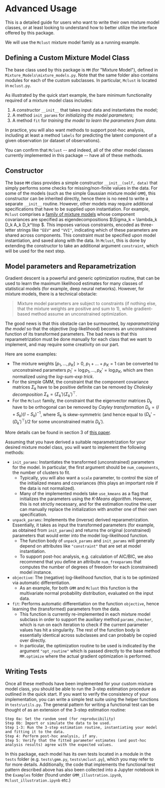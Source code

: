 # Advanced Usage

This is a detailed guide for users who want to write their own mixture model classes,
or at least looking to understand how to better utilize the interface offered by this package.

We will use the `Mclust` mixture model family as a running example.

## Defining a Custom Mixture Model Class

The base class used by this package is `MM` (for "Mixture Model"), defined in `Mixture_Models\mixture_models.py`.
Note that the same folder also contains modules for each of the custom subclasses.
In particular, `Mclust` is located in `mclust.py`.

As illustrated by the quick start example, the bare minimum functionality required of a mixture model class includes:

1. A *constructor* `__init__` that takes input data and instantiates the model;
2. A method `init_params` for *initializing the model parameters*;
3. A method `fit` for *training the model to learn the parameters from data*.

In practice, you will also want methods to support post-hoc analysis,
including at least a method `labels` for predicting the latent component of a given observation (or dataset of observations).

You can confirm that `Mclust` -- and indeed, all of the other model classes currently implemented in this package -- have all of these methods.

## Constructor

The base `MM` class provides a simple constructor `__init__(self, data)`
that simply performs some checks for missing/non-finite values in the data.
For some of the models (such as the simple Gaussian mixture model `GMM`),
this constructor can be inherited directly,
hence there is no need to write a separate `__init__` routine.
However, other models may require additional specifications
that have to be supplied upon instantiation.
For example, `Mclust` comprises a [family of mixture models](https://sites.stat.washington.edu/raftery/Research/PDF/fraley2003.pdf) whose component covariances are specified as eigendecompositions $\Sigma_k = \lambda_k D_k A_k D_k^\top $.
This imposes various constraints, encoded as three-letter strings like `"EEV"` and `"VVI"`, indicating which of these parameters are shared across components. This constraint must be specified upon model instantiation, and saved along with the data. In `Mclust`, this is done by extending the constructor to take an additional argument `constraint`, which will be used for the next step.

## Model parameters and Reparametrization

Gradient descent is a powerful and generic optimization routine, that can be used to learn the maximum likelihood estimates for many classes of statistical models (for example, deep neural networks). However, for mixture models, there is a technical obstacle:

> Mixture model parameters are subject to constraints (if nothing else, that the mixture weights are positive and sum to $1$), while gradient-based method assume an unconstrained optimization.

The good news is that this obstacle can be surmounted, by *reparametrizing the model* so that the objective (log-likelihood) becomes an unconstrained function of its transformed parameters. The bad news is that this reparametrization must be done manually for each class that we want to implement, and may require some creativity on our part.

Here are some examples:

- The mixture weights $[p_1, \dots, p_K] > 0$, $p_1 + \dots + p_K=1$ can be converted to unconstrained parameters $p_1' = \log p_1, \dots, p_K' = \log p_K$, which are then normalized using the *log-sum-exp trick*.
- For the simple GMM, the constraint that the component covariance matrices $\Sigma_k$ have to be positive definite can be removed by *Cholesky decomposition* $\Sigma_k=(\Sigma_k')(\Sigma_k')^\top$.
- For the `Mclust` family, the constraint that the eigenvector matrices $D_k$ have to be orthogonal can be removed by *Cayley transformation* $D_k=(I+S_k)(I-S_k)^{-1}$, where $S_k$ is skew-symmetric (and hence equal to $(D_k'-(D_k')^\top)/2$ for some unconstrained matrix $D_k'$).

More details can be found in section 3 of [this paper](https://arxiv.org/pdf/2007.12786.pdf).

Assuming that you have derived a suitable reparametrization for your desired mixture model class,
you will want to implement the following methods:

- `init_params`: Instantiates the transformed (unconstrained) parameters for the model.
In particular, the first argument should be `num_components`, the number of clusters to fit.
    - Typically, you will also want a `scale` parameter, to control the size of the initialized means and covariances (this plays an important role if the data is not normalized).
    - Many of the implemented models take `use_kmeans` as a flag
    that initializes the parameters using the *K-Means algorithm*.
    However, this is not strictly necessary, and for the estimation routine the user can manually replace the initialization with another one of their own specification.
- `unpack_params`: Implements the (inverse) derived reparametrization.
Essentially, it takes as input the transformed parameters (for example, as obtained from `init_params`)
and returns the original (constrained) parameters that would enter into the model log-likelihood function.
    - The function body of `unpack_params` and `init_params` will generally depend on attributes like `"constraint"` that are set at model instantiation.
    - To support post-hoc analysis, e.g. calculation of AIC/BIC,
    we also recommend that you define an attribute `num_freeparams`
    that computes the number of degrees of freedom for each (constrained) model instance.
- `objective`: The (negative) log-likelihood function, that is to be optimized via automatic differentiation.
    - As an example, for both `GMM` and `Mclust` this function is the multivariate normal probability distribution, evaluated on the input data.
- `fit`: Performs automatic differentiation on the function `objective`,
hence learning the (transformed) parameters from the data.
    - This function is currently re-implemented in each mixture model subclass
    in order to support the auxiliary method `params_checker`,
    which is run on each iteration to check if
    the current parameter values has hit a singularity.
    The rest of the function body is essentially identical across subclasses
    and can probably be copied over directly.
    - In particular, the optimization routine to be used is indicated by the argument `"opt_routine"`
    which is passed directly to the base method `MM.optimize`
    where the actual gradient optimization is performed.

## Writing Tests

Once all these methods have been implemented for your custom mixture model class,
you should be able to run the 3-step estimation procedure as outlined in the quick start.
If you want to verify the consistency of your implementation,
you can write a simple test suite using the helper functions in `tests\utils.py`.
The general pattern for writing a functional test can be thought of as an extension of the 3-step estimation routine:

    Step 0a: Set the random seed (for reproducibility)
    Step 0b: Import or simulate the data to be used.
    Step 1-3: Run the 3-step estimation routine, instantiating your model and fitting it to the data.
    Step 4: Perform post-hoc analysis, if any.
    Step 5: Verify that the fitted parameter estimates (and post-hoc analysis results) agree with the expected values.

In this package, each model has its own tests located in a module in the `tests` folder (e.g. `tests\gmm.py`, `tests\mclust.py`), which you may refer to for more details.
Additionally, the code that implements the functional test pattern described above
has also been collected into a Jupyter notebook in the `Examples` folder (found under `GMM_illustration.ipynb`, `Mclust_illustration.ipynb` etc.)
